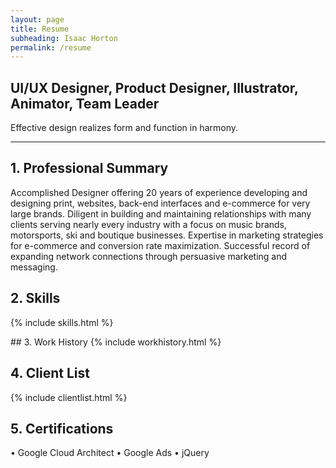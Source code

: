 ```yaml
---
layout: page
title: Resume
subheading: Isaac Horton
permalink: /resume
---
```


## UI/UX Designer, Product Designer, Illustrator, Animator, Team Leader

Effective design realizes form and function in harmony.
<hr>

## 1. Professional Summary

<div uk-grid><div class="uk-width-1-2@m">

Accomplished Designer offering 20 years of experience developing and designing print, websites, back-end interfaces and e-commerce for very large brands. Diligent in building and maintaining relationships with many clients serving nearly every industry with a focus on music brands, motorsports, ski and boutique businesses. Expertise in marketing strategies for e-commerce and conversion rate maximization. Successful record of expanding network connections through persuasive marketing and messaging.
</div>
<div class="uk-width-1-2@m">

</div></div>

## 2. Skills
{% include skills.html %}

<div uk-sticky="end: true; offset: 80">
## 3. Work History
{% include workhistory.html %}
</div>

## 4. Client List
{% include clientlist.html %}

## 5. Certifications
  • Google Cloud Architect
  • Google Ads
  • jQuery
